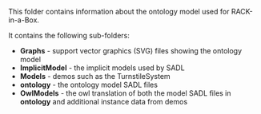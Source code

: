 This folder contains information about the ontology model used for RACK-in-a-Box.

It contains the following sub-folders:
- **Graphs** - support vector graphics (SVG) files showing the ontology model
- **ImplicitModel** - the implicit models used by SADL
- **Models** - demos such as the TurnstileSystem
- **ontology** - the ontology model SADL files
- **OwlModels** - the owl translation of both the model SADL files in **ontology** and additional instance data from demos
